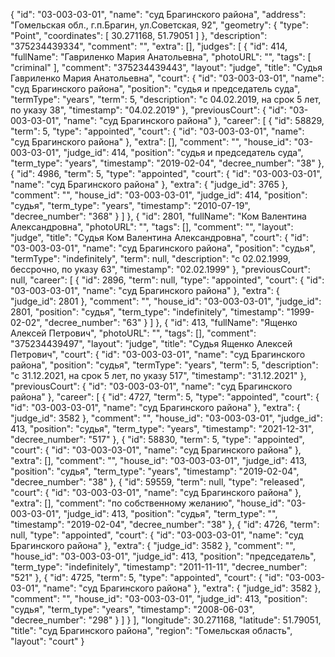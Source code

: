{
    "id": "03-003-03-01",
    "name": "суд Брагинского района",
    "address": "Гомельская обл., г.п.Брагин, ул.Советская, 92",
    "geometry": {
        "type": "Point",
        "coordinates": [
            30.271168,
            51.79051
        ]
    },
    "description": "375234439334",
    "comment": "",
    "extra": [],
    "judges": [
        {
            "id": 414,
            "fullName": "Гавриленко Мария Анатольевна",
            "photoURL": "",
            "tags": [
                "criminal"
            ],
            "comment": "375234439443",
            "layout": "judge",
            "title": "Судья Гавриленко Мария Анатольевна",
            "court": {
                "id": "03-003-03-01",
                "name": "суд Брагинского района",
                "position": "судья и председатель суда",
                "termType": "years",
                "term": 5,
                "description": "c 04.02.2019, на срок 5 лет, по указу 38",
                "timestamp": "04.02.2019"
            },
            "previousCourt": {
                "id": "03-003-03-01",
                "name": "суд Брагинского района"
            },
            "career": [
                {
                    "id": 58829,
                    "term": 5,
                    "type": "appointed",
                    "court": {
                        "id": "03-003-03-01",
                        "name": "суд Брагинского района"
                    },
                    "extra": [],
                    "comment": "",
                    "house_id": "03-003-03-01",
                    "judge_id": 414,
                    "position": "судья и председатель суда",
                    "term_type": "years",
                    "timestamp": "2019-02-04",
                    "decree_number": "38"
                },
                {
                    "id": 4986,
                    "term": 5,
                    "type": "appointed",
                    "court": {
                        "id": "03-003-03-01",
                        "name": "суд Брагинского района"
                    },
                    "extra": {
                        "judge_id": 3765
                    },
                    "comment": "",
                    "house_id": "03-003-03-01",
                    "judge_id": 414,
                    "position": "судья",
                    "term_type": "years",
                    "timestamp": "2010-07-19",
                    "decree_number": "368"
                }
            ]
        },
        {
            "id": 2801,
            "fullName": "Ком Валентина Александровна",
            "photoURL": "",
            "tags": [],
            "comment": "",
            "layout": "judge",
            "title": "Судья Ком Валентина Александровна",
            "court": {
                "id": "03-003-03-01",
                "name": "суд Брагинского района",
                "position": "судья",
                "termType": "indefinitely",
                "term": null,
                "description": "c 02.02.1999, бессрочно, по указу 63",
                "timestamp": "02.02.1999"
            },
            "previousCourt": null,
            "career": [
                {
                    "id": 2896,
                    "term": null,
                    "type": "appointed",
                    "court": {
                        "id": "03-003-03-01",
                        "name": "суд Брагинского района"
                    },
                    "extra": {
                        "judge_id": 2801
                    },
                    "comment": "",
                    "house_id": "03-003-03-01",
                    "judge_id": 2801,
                    "position": "судья",
                    "term_type": "indefinitely",
                    "timestamp": "1999-02-02",
                    "decree_number": "63"
                }
            ]
        },
        {
            "id": 413,
            "fullName": "Ященко Алексей Петрович",
            "photoURL": "",
            "tags": [],
            "comment": "375234439497",
            "layout": "judge",
            "title": "Судья Ященко Алексей Петрович",
            "court": {
                "id": "03-003-03-01",
                "name": "суд Брагинского района",
                "position": "судья",
                "termType": "years",
                "term": 5,
                "description": "c 31.12.2021, на срок 5 лет, по указу 517",
                "timestamp": "31.12.2021"
            },
            "previousCourt": {
                "id": "03-003-03-01",
                "name": "суд Брагинского района"
            },
            "career": [
                {
                    "id": 4727,
                    "term": 5,
                    "type": "appointed",
                    "court": {
                        "id": "03-003-03-01",
                        "name": "суд Брагинского района"
                    },
                    "extra": {
                        "judge_id": 3582
                    },
                    "comment": "",
                    "house_id": "03-003-03-01",
                    "judge_id": 413,
                    "position": "судья",
                    "term_type": "years",
                    "timestamp": "2021-12-31",
                    "decree_number": "517"
                },
                {
                    "id": 58830,
                    "term": 5,
                    "type": "appointed",
                    "court": {
                        "id": "03-003-03-01",
                        "name": "суд Брагинского района"
                    },
                    "extra": [],
                    "comment": "",
                    "house_id": "03-003-03-01",
                    "judge_id": 413,
                    "position": "судья",
                    "term_type": "years",
                    "timestamp": "2019-02-04",
                    "decree_number": "38"
                },
                {
                    "id": 59559,
                    "term": null,
                    "type": "released",
                    "court": {
                        "id": "03-003-03-01",
                        "name": "суд Брагинского района"
                    },
                    "extra": [],
                    "comment": "по собственному желанию",
                    "house_id": "03-003-03-01",
                    "judge_id": 413,
                    "position": "судья",
                    "term_type": "",
                    "timestamp": "2019-02-04",
                    "decree_number": "38"
                },
                {
                    "id": 4726,
                    "term": null,
                    "type": "appointed",
                    "court": {
                        "id": "03-003-03-01",
                        "name": "суд Брагинского района"
                    },
                    "extra": {
                        "judge_id": 3582
                    },
                    "comment": "",
                    "house_id": "03-003-03-01",
                    "judge_id": 413,
                    "position": "председатель",
                    "term_type": "indefinitely",
                    "timestamp": "2011-11-11",
                    "decree_number": "521"
                },
                {
                    "id": 4725,
                    "term": 5,
                    "type": "appointed",
                    "court": {
                        "id": "03-003-03-01",
                        "name": "суд Брагинского района"
                    },
                    "extra": {
                        "judge_id": 3582
                    },
                    "comment": "",
                    "house_id": "03-003-03-01",
                    "judge_id": 413,
                    "position": "судья",
                    "term_type": "years",
                    "timestamp": "2008-06-03",
                    "decree_number": "298"
                }
            ]
        }
    ],
    "longitude": 30.271168,
    "latitude": 51.79051,
    "title": "суд Брагинского района",
    "region": "Гомельская область",
    "layout": "court"
}